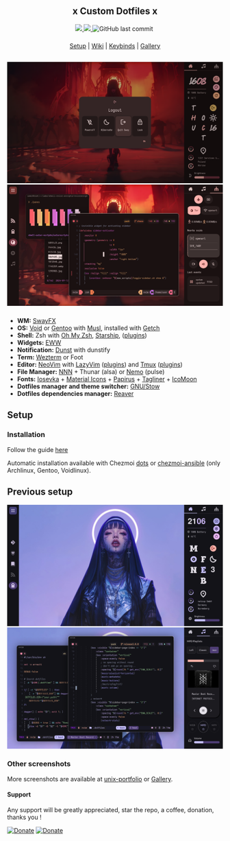 <h2 align="center">x Custom Dotfiles x</h2>
<p align="center">
<a href="https://github.com/szorfein/dotfiles/stargazers">
  <img src="https://img.shields.io/github/stars/szorfein/dotfiles?color=%23BB9AF7&labelColor=%231A1B26&style=for-the-badge">
</a>
<a href="https://github.com/szorfein/dotfiles/network/members/">
  <img src="https://img.shields.io/github/forks/szorfein/dotfiles?color=%237AA2F7&labelColor=%231A1B26&style=for-the-badge">
</a>
<img alt="GitHub last commit" src="https://img.shields.io/github/last-commit/szorfein/dotfiles?color=73daca&labelColor=%231A1B26&style=for-the-badge" />
<img alt="" src="https://img.shields.io/github/repo-size/szorfein/dotfiles?color=%230969da&labelColor=%231A1B26&style=for-the-badge&label=Repo" />
</p>

###

<p align="center">
<a href="https://github.com/szorfein/dotfiles#setup">Setup</a>
| <a href="https://github.com/szorfein/dotfiles/wiki">Wiki</a>
| <a href="https://github.com/szorfein/dotfiles/wiki/Keybinds">Keybinds</a>
| <a href="https://github.com/szorfein/dotfiles/wiki/Gallery">Gallery</a>
</p>

##

![Jinx screenshot](https://github.com/szorfein/unix-portfolio/raw/master/Jinx/jinx-dialog.jpg)
![Jinx screenshot](https://github.com/szorfein/unix-portfolio/raw/master/Jinx/full.jpg)

###

- **WM:** [SwayFX](https://github.com/WillPower3309/swayfx)
- **OS:** [Void](https://voidlinux.org/) or [Gentoo](https://www.gentoo.org/)
  with [Musl](https://musl.libc.org/), installed with
  [Getch](https://github.com/szorfein/getch)
- **Shell:** Zsh with [Oh My Zsh](https://github.com/ohmyzsh/ohmyzsh),
  [Starship](https://starship.rs),
  ([plugins](https://github.com/szorfein/dotfiles/blob/main/zsh/.config/reaver/zsh.yml))
- **Widgets:** [EWW](https://elkowar.github.io/eww/eww.html)
- **Notification:** [Dunst](https://github.com/dunst-project/dunst) with
  dunstify
- **Term:** [Wezterm](https://github.com/wez/wezterm) or Foot
- **Editor:** [NeoVim](https://neovim.io) with
  [LazyVim](https://lazyvim.github.io/)
  ([plugins](https://github.com/szorfein/dotfiles/tree/main/neovim/.config/nvim/lua/plugins))
  and [Tmux](https://github.com/tmux/tmux/wiki)
  ([plugins](https://github.com/szorfein/dotfiles/blob/main/tmux/.config/reaver/tmux.yml))
- **File Manager:** [NNN](https://github.com/jarun/nnn) + Thunar (alsa) or
  [Nemo](https://github.com/linuxmint/nemo) (pulse)
- **Fonts:** [Iosevka](https://www.nerdfonts.com/) +
  [Material Icons](https://github.com/google/material-design-icons) +
  [Papirus](https://github.com/PapirusDevelopmentTeam/papirus-icon-theme) +
  [Tagliner](https://www.dafont.com/fr/tagliner.font) +
  [IcoMoon](https://icomoon.io/)
- **Dotfiles manager and theme switcher:**
  [GNU/Stow](https://www.gnu.org/software/stow/)
- **Dotfiles dependencies manager:**
  [Reaver](https://github.com/szorfein/reaver)

## Setup

### Installation

Follow the guide
[here](https://github.com/szorfein/dotfiles/tree/main/swayfx/.config/sway)

Automatic installation available with Chezmoi
[dots](https://github.com/szorfein/dots) or
[chezmoi-ansible](https://github.com/szorfein/dots/tree/ansible) (only
Archlinux, Gentoo, Voidlinux).

## Previous setup

![holy screenshot](https://github.com/szorfein/unix-portfolio/raw/master/holy/clean.jpg)
![holy screenshot](https://github.com/szorfein/unix-portfolio/raw/master/holy/full.jpg)

### Other screenshots

More screenshots are available at
[unix-portfolio](https://github.com/szorfein/unix-portfolio) or
[Gallery](https://github.com/szorfein/dotfiles/wiki/Gallery).

#### Support

Any support will be greatly appreciated, star the repo, a coffee, donation,
thanks you !

[![Donate](https://img.shields.io/badge/don-liberapay-1ba9a4)](https://liberapay.com/szorfein)
[![Donate](https://img.shields.io/badge/don-patreon-ab69f4)](https://www.patreon.com/szorfein)
